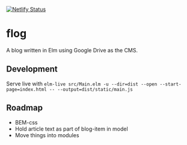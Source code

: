 [![Netlify Status](https://api.netlify.com/api/v1/badges/cc1492a7-2241-4472-b214-8849eebfc22f/deploy-status)](https://app.netlify.com/sites/sleepy-goodall-bdace3/deploys)
# flog
A blog written in Elm using Google Drive as the CMS.

## Development
Serve live with `elm-live src/Main.elm -u --dir=dist --open --start-page=index.html -- --output=dist/static/main.js`

## Roadmap
* BEM-css
* Hold article text as part of blog-item in model
* Move things into modules
